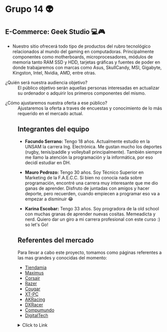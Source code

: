 # **Grupo 14** :alien:

## **E-Commerce: Geek Studio** :computer::video_game:
- Nuestro sitio ofrecerá todo tipo de productos del rubro tecnológico relacionados al mundo del gaming en computadoras. 
Principalmente componentes como motherboards, microprocesadores, módulos de memoria tanto RAM SSD y HDD, tarjetas gráficas y fuentes de poder en donde trabajaremos con marcas como Asus, SkullCandy, MSI, Gigabyte, Kingston, Intel, Nvidia, AMD, entre otras.

<dl>
  <dt>¿Quién será nuestra audiencia objetivo?</dt>
  <dd>El público objetivo serán aquellas personas interesadas en actualizar su ordenador o adquirir los primeros componentes del mismo.</dd>


<dl>
  <dt>¿Cómo ajustaremos nuestra oferta a ese público?</dt>
<dd>Ajustaremos la oferta a traves de encuestas y conocimiento de lo más requerido en el mercado actual.<dd>



## Integrantes del equipo

* **Facundo Serrano:** Tengo 18 años. Actualmente estudio en la UNSAM la carrera Ing. Electrónica. Me gustan mucho los deportes (rugby, tenis/paddle y volleyball principalmente). También siempre me llamo la atención la programación y la informática, por eso decidí estudiar en DH.

* **Mauro Pedrozo:** Tengo 30 años. Soy Técnico Superior en Marketing de la F.A.E.C.C. Si bien no conocía nada sobre programación, encontré una carrera muy interesante que me dio ganas de aprender. Disfruto de juntadas con amigos y hacer deporte, pero recuerden, cuando empiecen a programar eso va a empezar a disminuir :joy:

* **Karina Escobar:** Tengo 33 años. Soy progradora de la old school con muchas granas de aprender
nuevas cositas. Memeadicta y nerd. Quiero dar un giro a mi carrera profesional con este curso :) so let's Go!

## Referentes del mercado

Para llevar a cabo este proyecto, tomamos como páginas referentes a las mas grandes y conocidas del momento:


 * [Tiendamia](https://tiendamia.com/ar/)
 * [Maximus](https://www.maximus.com.ar/)
 * [Corsair](https://www.corsair.com/lm/es/)
 * [Razer](https://www.razer.com/)
 * [Cougar](https://cougargaming.com/es/)
 * [XT-PC](https://www.xt-pc.com.ar/)
 * [AKRacing](https://www.akracing.com/)
 * [DXRacer](https://www.dxracer.com/us/en-us/)
 * [Compumundo](https://www.compumundo.com.ar/)
 * [DigitalTech](https://www.digitaltech.com.ar/)





<details>
<summary>Click to Link</summary>
  
  #### [grupo_14_Geek_Studio](https://github.com/Facundojs/grupo_14_Geek_Studio)

  #### [DH-PROYECTO-INTEGRADOR-TRELLO](https://trello.com/b/Asbk5uKV/dh-proyecto-integrador)
  </details>